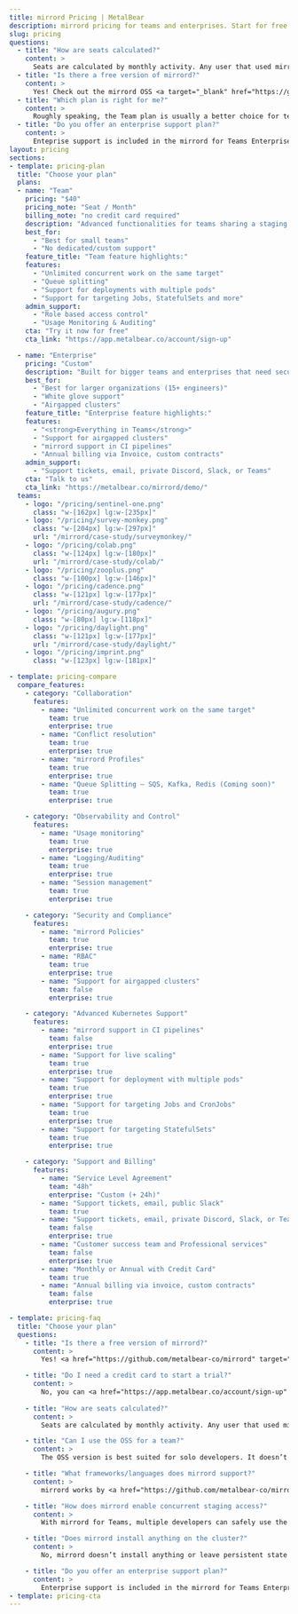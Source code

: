 ```yaml
---
title: mirrord Pricing | MetalBear
description: mirrord pricing for teams and enterprises. Start for free and scale up to advanced features like concurrent usage in the same cluster.
slug: pricing
questions:
  - title: "How are seats calculated?"
    content: >
      Seats are calculated by monthly activity. Any user that used mirrord in a calendar month is counted towards your seat count.mirrord identifies users with a unique file it creates on the machine it runs on. If this does not represent distinct users in your organization, or if you use mirrord on cloud workers (e.g. for CI, or cloud development environments), please <a href="/mirrord/contact/">contact us</a>
  - title: "Is there a free version of mirrord?"
    content: >
      Yes! Check out the mirrord OSS <a target="_blank" href="https://github.com/metalbear-co/mirrord">here</a>. You can read more about the differences between the mirrord OSS and mirrord for Teams <a href="/mirrord/docs/overview/teams/">here</a>.
  - title: "Which plan is right for me?"
    content: >
      Roughly speaking, the Team plan is usually a better choice for teams of under 30 developers, at which point the Enterprise plan becomes a better fit. However, things like support for air-gapped clusters, custom contracts, or higher SLAs can also be deciding factors. If you're not sure, check out the detailed feature list above, or feel free to <a href="/mirrord/contact/">contact us</a> and we'll help you figure it out.
  - title: "Do you offer an enterprise support plan?"
    content: >
      Enteprise support is included in the mirrord for Teams Enterprise plan. As part of our enterprise support, you’ll get our usual support channels as well as a dedicated Microsoft Teams/Slack/Discord channel.
layout: pricing
sections:
- template: pricing-plan
  title: "Choose your plan"
  plans:
  - name: "Team"
    pricing: "$40"
    pricing_note: "Seat / Month"
    billing_note: "no credit card required"
    description: "Advanced functionalities for teams sharing a staging cluster"
    best_for:
      - "Best for small teams"
      - "No dedicated/custom support"
    feature_title: "Team feature highlights:"
    features:
      - "Unlimited concurrent work on the same target"
      - "Queue splitting"
      - "Support for deployments with multiple pods"
      - "Support for targeting Jobs, StatefulSets and more"
    admin_support:
      - "Role based access control"
      - "Usage Monitoring & Auditing"
    cta: "Try it now for free"
    cta_link: "https://app.metalbear.co/account/sign-up"

  - name: "Enterprise"
    pricing: "Custom"
    description: "Built for bigger teams and enterprises that need secure, scalable solutions for complex, cloud-based development environments"
    best_for:
      - "Best for larger organizations (15+ engineers)"
      - "White glove support"
      - "Airgapped clusters"
    feature_title: "Enterprise feature highlights:"
    features:
      - "<strong>Everything in Teams</strong>"
      - "Support for airgapped clusters"
      - "mirrord support in CI pipelines"
      - "Annual billing via Invoice, custom contracts"
    admin_support:
      - "Support tickets, email, private Discord, Slack, or Teams"
    cta: "Talk to us"
    cta_link: "https://metalbear.co/mirrord/demo/"
  teams:
    - logo: "/pricing/sentinel-one.png"
      class: "w-[162px] lg:w-[235px]"
    - logo: "/pricing/survey-monkey.png"
      class: "w-[204px] lg:w-[297px]"
      url: "/mirrord/case-study/surveymonkey/"
    - logo: "/pricing/colab.png"
      class: "w-[124px] lg:w-[180px]"
      url: "/mirrord/case-study/colab/"
    - logo: "/pricing/zooplus.png"
      class: "w-[100px] lg:w-[146px]"
    - logo: "/pricing/cadence.png"
      class: "w-[121px] lg:w-[177px]"
      url: "/mirrord/case-study/cadence/"
    - logo: "/pricing/augury.png"
      class: "w-[80px] lg:w-[118px]"
    - logo: "/pricing/daylight.png"
      class: "w-[121px] lg:w-[177px]"
      url: "/mirrord/case-study/daylight/"
    - logo: "/pricing/imprint.png"
      class: "w-[123px] lg:w-[181px]"

- template: pricing-compare
  compare_features:
    - category: "Collaboration"
      features:
        - name: "Unlimited concurrent work on the same target"
          team: true
          enterprise: true
        - name: "Conflict resolution"
          team: true
          enterprise: true
        - name: "mirrord Profiles"
          team: true
          enterprise: true
        - name: "Queue Splitting – SQS, Kafka, Redis (Coming soon)"
          team: true
          enterprise: true

    - category: "Observability and Control"
      features:
        - name: "Usage monitoring"
          team: true
          enterprise: true
        - name: "Logging/Auditing"
          team: true
          enterprise: true
        - name: "Session management"
          team: true
          enterprise: true

    - category: "Security and Compliance"
      features:
        - name: "mirrord Policies"
          team: true
          enterprise: true
        - name: "RBAC"
          team: true
          enterprise: true
        - name: "Support for airgapped clusters"
          team: false
          enterprise: true

    - category: "Advanced Kubernetes Support"
      features:
        - name: "mirrord support in CI pipelines"
          team: false
          enterprise: true
        - name: "Support for live scaling"
          team: true
          enterprise: true
        - name: "Support for deployment with multiple pods"
          team: true
          enterprise: true
        - name: "Support for targeting Jobs and CronJobs"
          team: true
          enterprise: true
        - name: "Support for targeting StatefulSets"
          team: true
          enterprise: true

    - category: "Support and Billing"
      features:
        - name: "Service Level Agreement"
          team: "48h"
          enterprise: "Custom (+ 24h)"
        - name: "Support tickets, email, public Slack"
          team: true
        - name: "Support tickets, email, private Discord, Slack, or Teams"
          team: false
          enterprise: true
        - name: "Customer success team and Professional services"
          team: false
          enterprise: true
        - name: "Monthly or Annual with Credit Card"
          team: true
        - name: "Annual billing via invoice, custom contracts"
          team: false
          enterprise: true

- template: pricing-faq
  title: "Choose your plan"
  questions:
    - title: "Is there a free version of mirrord?"
      content: >
        Yes! <a href="https://github.com/metalbear-co/mirrord" target="_blank">Check out the mirrord OSS here</a>. You can read more about the differences between the mirrord OSS and mirrord for Teams <a href="https://metalbear.co/mirrord/docs/overview/teams/" target="_blank">here</a>.

    - title: "Do I need a credit card to start a trial?"
      content: >
        No, you can <a href="https://app.metalbear.co/account/sign-up" target="_blank">try out mirrord for Teams without a credit card</a>—just sign up and start using it. No commitments, no automatic charges.
    
    - title: "How are seats calculated?"
      content: >
        Seats are calculated by monthly activity. Any user that used mirrord in a calendar month is counted towards your seat count. mirrord identifies users with a unique file it creates on the machine it runs on. If this does not represent distinct users in your organization, or if you use mirrord on cloud workers (e.g. for CI, or cloud development environments), please contact us

    - title: "Can I use the OSS for a team?"
      content: >
        The OSS version is best suited for solo developers. It doesn’t support shared access or coordination between users. It isn’t aware of other mirrord sessions in the same cluster. If you’re working in a team, mirrord for Teams includes the mirrord Operator, which manages concurrent access, permissions, and provides better safety and control in shared environments.

    - title: "What frameworks/languages does mirrord support?"
      content: >
        mirrord works by <a href="https://github.com/metalbear-co/mirrord/blob/main/libmirrord/src/hooks/libc.rs" target="_blank">hooking libc</a>, so it supports any languages and frameworks that use libc—like Rust, Node.js, Python, Java, Kotlin, Ruby, and more. We also support Go, even though it doesn’t use libc.

    - title: "How does mirrord enable concurrent staging access?"
      content: >
        With mirrord for Teams, multiple developers can safely use the same staging cluster without stepping on each other’s toes. The mirrord Operator manages all active sessions in the cluster, allowing users to mirror traffic, apply filters, and enforce usage policies—so everyone can test their code without getting in each other’s way. Features like HTTP filters, queue splitting, and outgoing traffic routing help isolate each session and avoid conflicts during development.

    - title: "Does mirrord install anything on the cluster?"
      content: >
        No, mirrord doesn’t install anything or leave persistent state in your cluster. It only creates a temporary pod to run its proxy, which is automatically removed when mirrord stops. It interacts with the cluster through the Kubernetes API, so the only requirement is having <code>kubectl</code> configured.

    - title: "Do you offer an enterprise support plan?"
      content: >
        Enterprise support is included in the mirrord for Teams Enterprise plan. As part of our enterprise support, you’ll get our usual support channels as well as a dedicated Microsoft Teams/Slack/Discord channel.
- template: pricing-cta
---
```


